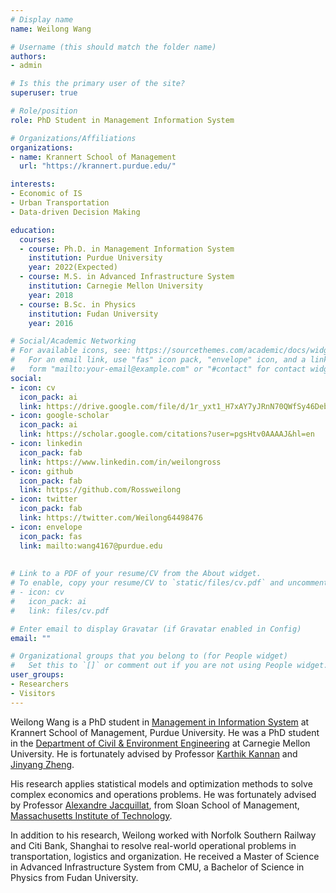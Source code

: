 ```yaml
---
# Display name
name: Weilong Wang

# Username (this should match the folder name)
authors:
- admin

# Is this the primary user of the site?
superuser: true

# Role/position
role: PhD Student in Management Information System

# Organizations/Affiliations
organizations:
- name: Krannert School of Management
  url: "https://krannert.purdue.edu/"

interests:
- Economic of IS
- Urban Transportation
- Data-driven Decision Making

education:
  courses:
  - course: Ph.D. in Management Information System
    institution: Purdue University
    year: 2022(Expected)
  - course: M.S. in Advanced Infrastructure System
    institution: Carnegie Mellon University
    year: 2018
  - course: B.Sc. in Physics
    institution: Fudan University
    year: 2016

# Social/Academic Networking
# For available icons, see: https://sourcethemes.com/academic/docs/widgets/#icons
#   For an email link, use "fas" icon pack, "envelope" icon, and a link in the
#   form "mailto:your-email@example.com" or "#contact" for contact widget.
social:
- icon: cv
  icon_pack: ai
  link: https://drive.google.com/file/d/1r_yxt1_H7xAY7yJRnN70QWfSy46DebU6/view?usp=sharing
- icon: google-scholar
  icon_pack: ai
  link: https://scholar.google.com/citations?user=pgsHtv0AAAAJ&hl=en
- icon: linkedin
  icon_pack: fab
  link: https://www.linkedin.com/in/weilongross
- icon: github
  icon_pack: fab
  link: https://github.com/Rossweilong
- icon: twitter
  icon_pack: fab
  link: https://twitter.com/Weilong64498476
- icon: envelope
  icon_pack: fas
  link: mailto:wang4167@purdue.edu
 
  
# Link to a PDF of your resume/CV from the About widget.
# To enable, copy your resume/CV to `static/files/cv.pdf` and uncomment the lines below.  
# - icon: cv
#   icon_pack: ai
#   link: files/cv.pdf

# Enter email to display Gravatar (if Gravatar enabled in Config)
email: ""

# Organizational groups that you belong to (for People widget)
#   Set this to `[]` or comment out if you are not using People widget.  
user_groups:
- Researchers
- Visitors
---
```


Weilong Wang is a PhD student in [Management in Information System](https://krannert.purdue.edu/academics/MIS/) at Krannert School of Management, Purdue University. He was a PhD student in the [Department of Civil & Environment Engineering](https://www.cmu.edu/cee/) at Carnegie Mellon University. He is fortunately advised by Professor [Karthik Kannan](https://www.krannert.purdue.edu/faculty/kkarthik/) and [Jinyang Zheng](https://www.krannert.purdue.edu/faculty/zheng221/).

His research applies statistical models and optimization methods to solve complex economics and operations problems. He was fortunately advised by Professor [Alexandre Jacquillat](https://mitsloan.mit.edu/faculty/directory/alexandre-jacquillat), from Sloan School of Management, [Massachusetts Institute of Technology](http://www.mit.edu/).

In addition to his research, Weilong worked with Norfolk Southern Railway and Citi Bank, Shanghai to resolve real-world operational problems in transportation, logistics and organization. He received a Master of Science in Advanced Infrastructure System from CMU, a Bachelor of Science in Physics from Fudan University.
